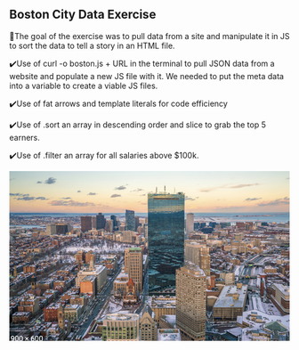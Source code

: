 ## Boston City Data Exercise

:beginner:The goal of the exercise was to pull data from a site and manipulate it in JS to sort the data to tell a story in an HTML file.<br />

:heavy_check_mark:Use of curl -o boston.js + URL in the terminal to pull JSON data from a website and populate a new JS file with it. We needed to put the meta data into a variable to create a viable JS files.<br />

:heavy_check_mark:Use of fat arrows and template literals for code efficiency<br />

:heavy_check_mark:Use of .sort an array in descending order and slice to grab the top 5 earners.<br />

:heavy_check_mark:Use of .filter an array for all salaries above $100k.<br />

 <img src='boston.png'>

